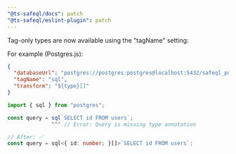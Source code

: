 ```yaml
---
"@ts-safeql/docs": patch
"@ts-safeql/eslint-plugin": patch
---
```


Tag-only types are now available using the "tagName" setting:

For example (Postgres.js):

```json
{
  "databaseUrl": "postgres://postgres:postgres@localhost:5432/safeql_postgresjs_demo",
  "tagName": "sql",
  "transform": "${type}[]"
}
```

```typescript
import { sql } from "postgres";

const query = sql`SELECT id FROM users`;
              ^^^ // Error: Query is missing type annotation

// After: ✅
const query = sql<{ id: number; }[]>`SELECT id FROM users`;
```